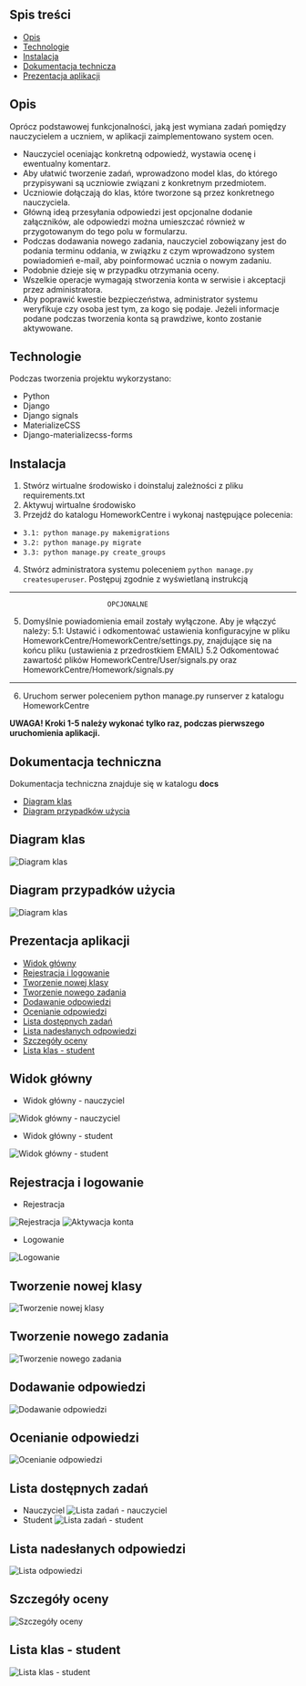 ## Spis treści
* [Opis](#opis)
* [Technologie](#technologie)
* [Instalacja](#instalacja)
* [Dokumentacja technicza](#dokumentacja-techniczna)
* [Prezentacja aplikacji](#prezentacja-aplikacji)

## Opis
Oprócz podstawowej funkcjonalności, jaką jest wymiana zadań pomiędzy nauczycielem a uczniem, w aplikacji zaimplementowano system ocen. 
* Nauczyciel oceniając konkretną odpowiedź, wystawia ocenę i ewentualny komentarz. 
* Aby ułatwić tworzenie zadań, wprowadzono model klas, do którego przypisywani są uczniowie związani z konkretnym przedmiotem. 
* Uczniowie dołączają do klas, które tworzone są przez konkretnego nauczyciela.
* Główną ideą przesyłania odpowiedzi jest opcjonalne dodanie załączników, ale odpowiedzi można umieszczać również w przygotowanym do tego polu w formularzu. 
* Podczas dodawania nowego zadania, nauczyciel zobowiązany jest do podania terminu oddania, w związku z czym wprowadzono system powiadomień e-mail, aby poinformować ucznia o nowym zadaniu.
* Podobnie dzieje się w przypadku otrzymania oceny. 
* Wszelkie operacje wymagają stworzenia konta w serwisie i akceptacji przez administratora. 
* Aby poprawić kwestie bezpieczeństwa, administrator systemu weryfikuje czy osoba jest tym, za kogo się podaje. Jeżeli informacje podane podczas tworzenia konta są prawdziwe, konto zostanie aktywowane.
	
## Technologie
Podczas tworzenia projektu wykorzystano:
* Python
* Django
* Django signals
* MaterializeCSS
* Django-materializecss-forms
	
## Instalacja
1. Stwórz wirtualne środowisko i doinstaluj zależności z pliku requirements.txt
2. Aktywuj wirtualne środowisko
3. Przejdź do katalogu HomeworkCentre i wykonaj następujące polecenia:
*	```3.1: python manage.py makemigrations```
*	```3.2: python manage.py migrate```
*	```3.3: python manage.py create_groups```
4. Stwórz administratora systemu poleceniem ```python manage.py createsuperuser```. Postępuj zgodnie z wyświetlaną instrukcją
------------------------------------------------------------------------------------------------------------------------
							OPCJONALNE
5. Domyślnie powiadomienia email zostały wyłączone. Aby je włączyć należy:
	5.1: Ustawić  i odkomentować ustawienia konfiguracyjne w pliku HomeworkCentre/HomeworkCentre/settings.py, znajdujące się na końcu pliku (ustawienia z przedrostkiem EMAIL)
	5.2 Odkomentować zawartość plików HomeworkCentre/User/signals.py oraz HomeworkCentre/Homework/signals.py
--------------------------------------------------------------------------------------------------------------------------

6. Uruchom serwer poleceniem python manage.py runserver z katalogu HomeworkCentre

**UWAGA! Kroki 1-5 należy wykonać tylko raz, podczas pierwszego uruchomienia aplikacji.**

## Dokumentacja techniczna
Dokumentacja techniczna znajduje się w katalogu **docs**
* [Diagram klas](#diagram-klas)
* [Diagram przypadków użycia](#diagram-przypadków)

## Diagram klas
![Diagram klas](./docs/class-diagram.png)

## Diagram przypadków użycia
![Diagram klas](./docs/use-case-diagram.png)

## Prezentacja aplikacji
* [Widok główny](#widok-glowny)
* [Rejestracja i logowanie](#rejestracja)
* [Tworzenie nowej klasy](#tworzenie-nowej-klasy)
* [Tworzenie nowego zadania](#tworzenie-nowego-zadania)
* [Dodawanie odpowiedzi](#dodawanie-odpowiedzi)
* [Ocenianie odpowiedzi](#ocenianie-odpowiedzi)
* [Lista dostępnych zadań](#lista-dostępnych-zadań)
* [Lista nadesłanych odpowiedzi](#lista-nadesłanych-odpowiedzi)
* [Szczegóły oceny](#szczegoly-oceny)
* [Lista klas - student](#lista-klas)

## Widok główny
* Widok główny - nauczyciel

![Widok główny - nauczyciel](./docs/home-teacher.png)
* Widok główny - student

![Widok główny - student](./docs/home-student.png)

## Rejestracja i logowanie
* Rejestracja

![Rejestracja](./docs/registration.png)
![Aktywacja konta](./docs/registration-confirm.png)
* Logowanie

![Logowanie](./docs/login.png)

## Tworzenie nowej klasy
![Tworzenie nowej klasy](./docs/class-create.png)

## Tworzenie nowego zadania
![Tworzenie nowego zadania](./docs/homework-create.png)

## Dodawanie odpowiedzi
![Dodawanie odpowiedzi](./docs/solution-create.png)

## Ocenianie odpowiedzi
![Ocenianie odpowiedzi](./docs/solution-rate.png)

## Lista dostępnych zadań
* Nauczyciel
![Lista zadań - nauczyciel](./docs/homework-list-teacher.png)
* Student
![Lista zadań - student](./docs/homework-list.png)

## Lista nadesłanych odpowiedzi
![Lista odpowiedzi](./docs/solutions-available.png)

## Szczegóły oceny
![Szczegóły oceny](./docs/rating-details.png)

## Lista klas - student
![Lista klas - student](./docs/class-available.png)

